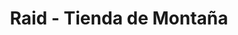 ---
title: "Raid - Tienda de Montaña"
url: /san-carlos-de-bariloche/raid-tienda-de-montana/
shop: Allgemein
---